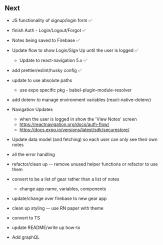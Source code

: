 ## Next

- JS functionality of signup/login form ✅
- finish Auth - Login/Logout/Forgot ✅
- Notes being saved to Firebase ✅
- Update flow to show Login/Sign Up until the user is logged ✅
  - Update to react-navigation 5.x ✅
- add prettier/eslint/husky config ✅
- update to use absolute paths
  - use expo specific pkg - babel-plugin-module-resolver
- add dotenv to manage environment variables (react-native-dotenv)
- Navigation Updates
  - when the user is logged in show the 'View Notes' screen
  - https://reactnavigation.org/docs/auth-flow/
  - https://docs.expo.io/versions/latest/sdk/securestore/
- Update data model (and fetching) so each user can only see their own notes
- all the error handling
- refactor/clean up -- remove unused helper functions or refactor to use them

- convert to be a list of gear rather than a list of notes
  - change app name, variables, components
- update/change over firebase to new gear app

- clean up styling -- use RN paper with theme
- convert to TS
- update README/write up how-to
- Add graphQL
